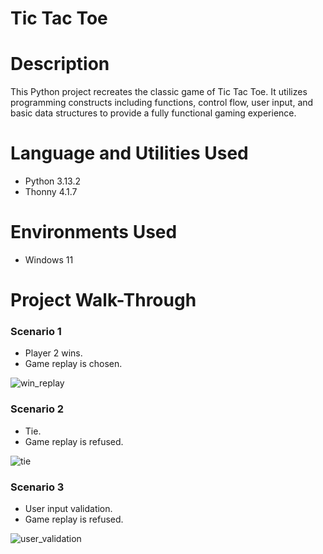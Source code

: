 # Tic Tac Toe

# Description 

This Python project recreates the classic game of Tic Tac Toe. It utilizes programming constructs including functions, control flow, user input, and basic data structures to provide a fully functional gaming experience.

# Language and Utilities Used

- Python 3.13.2
- Thonny 4.1.7

# Environments Used 

- Windows 11

# Project Walk-Through

### Scenario 1
- Player 2 wins.
- Game replay is chosen.

![win_replay](https://github.com/user-attachments/assets/d086d120-018b-4e86-890c-4f3128e25d4f)

### Scenario 2
- Tie.
- Game replay is refused.

![tie](https://github.com/user-attachments/assets/e05be1ec-3c5b-4115-ad19-2f0e1ab6047d)

### Scenario 3
- User input validation.
- Game replay is refused.

![user_validation](https://github.com/user-attachments/assets/a57d4621-027f-42d2-9542-17a4cf08f48e)
